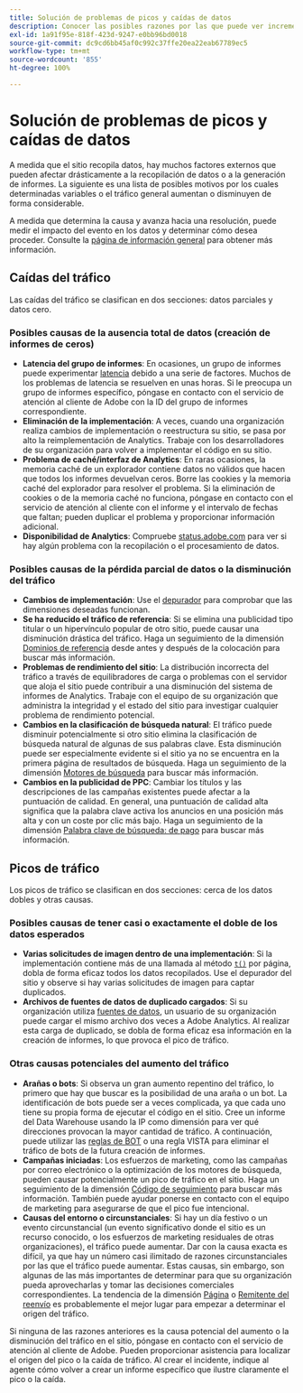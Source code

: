 ```yaml
---
title: Solución de problemas de picos y caídas de datos
description: Conocer las posibles razones por las que puede ver incrementos o disminuciones drásticos en los informes de tendencias.
exl-id: 1a91f95e-818f-423d-9247-e0bb96bd0018
source-git-commit: dc9cd6bb45af0c992c37ffe20ea22eab67789ec5
workflow-type: tm+mt
source-wordcount: '855'
ht-degree: 100%

---
```


# Solución de problemas de picos y caídas de datos

A medida que el sitio recopila datos, hay muchos factores externos que pueden afectar drásticamente a la recopilación de datos o a la generación de informes. La siguiente es una lista de posibles motivos por los cuales determinadas variables o el tráfico general aumentan o disminuyen de forma considerable.

A medida que determina la causa y avanza hacia una resolución, puede medir el impacto del evento en los datos y determinar cómo desea proceder. Consulte la [página de información general](overview.md) para obtener más información.

## Caídas del tráfico

Las caídas del tráfico se clasifican en dos secciones: datos parciales y datos cero.

### Posibles causas de la ausencia total de datos (creación de informes de ceros)

* **Latencia del grupo de informes**: En ocasiones, un grupo de informes puede experimentar [latencia](../latency.md) debido a una serie de factores. Muchos de los problemas de latencia se resuelven en unas horas. Si le preocupa un grupo de informes específico, póngase en contacto con el servicio de atención al cliente de Adobe con la ID del grupo de informes correspondiente.
* **Eliminación de la implementación**: A veces, cuando una organización realiza cambios de implementación o reestructura su sitio, se pasa por alto la reimplementación de Analytics. Trabaje con los desarrolladores de su organización para volver a implementar el código en su sitio.
* **Problema de caché/interfaz de Analytics**: En raras ocasiones, la memoria caché de un explorador contiene datos no válidos que hacen que todos los informes devuelvan ceros. Borre las cookies y la memoria caché del explorador para resolver el problema. Si la eliminación de cookies o de la memoria caché no funciona, póngase en contacto con el servicio de atención al cliente con el informe y el intervalo de fechas que faltan; pueden duplicar el problema y proporcionar información adicional.
* **Disponibilidad de Analytics**: Compruebe [status.adobe.com](https://status.adobe.com/products/1173/es) para ver si hay algún problema con la recopilación o el procesamiento de datos.

### Posibles causas de la pérdida parcial de datos o la disminución del tráfico

* **Cambios de implementación**: Use el [depurador](/help/implement/validate/debugger.md) para comprobar que las dimensiones deseadas funcionan.
* **Se ha reducido el tráfico de referencia**: Si se elimina una publicidad tipo titular o un hipervínculo popular de otro sitio, puede causar una disminución drástica del tráfico. Haga un seguimiento de la dimensión [Dominios de referencia](/help/components/dimensions/referring-domain.md) desde antes y después de la colocación para buscar más información.
* **Problemas de rendimiento del sitio**: La distribución incorrecta del tráfico a través de equilibradores de carga o problemas con el servidor que aloja el sitio puede contribuir a una disminución del sistema de informes de Analytics. Trabaje con el equipo de su organización que administra la integridad y el estado del sitio para investigar cualquier problema de rendimiento potencial.
* **Cambios en la clasificación de búsqueda natural**: El tráfico puede disminuir potencialmente si otro sitio elimina la clasificación de búsqueda natural de algunas de sus palabras clave. Esta disminución puede ser especialmente evidente si el sitio ya no se encuentra en la primera página de resultados de búsqueda. Haga un seguimiento de la dimensión [Motores de búsqueda](/help/components/dimensions/search-engine.md) para buscar más información.
* **Cambios en la publicidad de PPC**: Cambiar los títulos y las descripciones de las campañas existentes puede afectar a la puntuación de calidad. En general, una puntuación de calidad alta significa que la palabra clave activa los anuncios en una posición más alta y con un coste por clic más bajo. Haga un seguimiento de la dimensión [Palabra clave de búsqueda: de pago](/help/components/dimensions/search-keyword.md) para buscar más información.

## Picos de tráfico

Los picos de tráfico se clasifican en dos secciones: cerca de los datos dobles y otras causas.

### Posibles causas de tener casi o exactamente el doble de los datos esperados

* **Varias solicitudes de imagen dentro de una implementación**: Si la implementación contiene más de una llamada al método [`t()`](/help/implement/vars/functions/t-method.md) por página, dobla de forma eficaz todos los datos recopilados. Use el depurador del sitio y observe si hay varias solicitudes de imagen para captar duplicados.
* **Archivos de fuentes de datos de duplicado cargados**: Si su organización utiliza [fuentes de datos](/help/import/c-data-sources/datasrc-home.md), un usuario de su organización puede cargar el mismo archivo dos veces a Adobe Analytics. Al realizar esta carga de duplicado, se dobla de forma eficaz esa información en la creación de informes, lo que provoca el pico de tráfico.

### Otras causas potenciales del aumento del tráfico

* **Arañas o bots**: Si observa un gran aumento repentino del tráfico, lo primero que hay que buscar es la posibilidad de una araña o un bot. La identificación de bots puede ser a veces complicada, ya que cada uno tiene su propia forma de ejecutar el código en el sitio. Cree un informe del Data Warehouse usando la IP como dimensión para ver qué direcciones provocan la mayor cantidad de tráfico. A continuación, puede utilizar las [reglas de BOT](/help/admin/admin/c-manage-report-suites/c-edit-report-suites/general/bot-removal/bot-rules.md) o una regla VISTA para eliminar el tráfico de bots de la futura creación de informes.
* **Campañas iniciadas**: Los esfuerzos de marketing, como las campañas por correo electrónico o la optimización de los motores de búsqueda, pueden causar potencialmente un pico de tráfico en el sitio. Haga un seguimiento de la dimensión [Código de seguimiento](/help/components/dimensions/tracking-code.md) para buscar más información. También puede ayudar ponerse en contacto con el equipo de marketing para asegurarse de que el pico fue intencional.
* **Causas del entorno o circunstanciales**: Si hay un día festivo o un evento circunstancial (un evento significativo donde el sitio es un recurso conocido, o los esfuerzos de marketing residuales de otras organizaciones), el tráfico puede aumentar. Dar con la causa exacta es difícil, ya que hay un número casi ilimitado de razones circunstanciales por las que el tráfico puede aumentar. Estas causas, sin embargo, son algunas de las más importantes de determinar para que su organización pueda aprovecharlas y tomar las decisiones comerciales correspondientes. La tendencia de la dimensión [Página](/help/components/dimensions/page.md) o [Remitente del reenvío](/help/components/dimensions/referrer.md) es probablemente el mejor lugar para empezar a determinar el origen del tráfico.

Si ninguna de las razones anteriores es la causa potencial del aumento o la disminución del tráfico en el sitio, póngase en contacto con el servicio de atención al cliente de Adobe. Pueden proporcionar asistencia para localizar el origen del pico o la caída de tráfico. Al crear el incidente, indique al agente cómo volver a crear un informe específico que ilustre claramente el pico o la caída.
